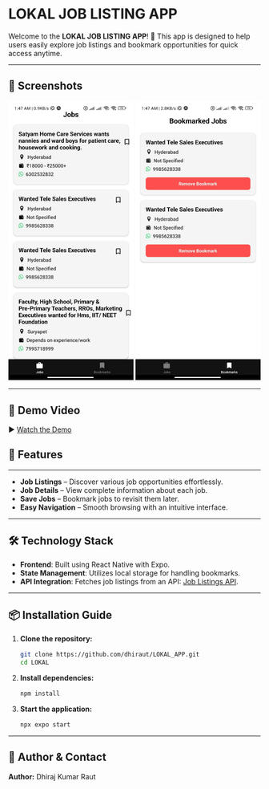 # LOKAL JOB LISTING APP

Welcome to the **LOKAL JOB LISTING APP**! 🚀 This app is designed to help users easily explore job listings and bookmark opportunities for quick access anytime.

---

## 📱 Screenshots

<p align="center">
  <img src="./screenshots/image1.jpg" alt="Home Screen" width="250"/>
  <img src="./screenshots/image2.jpg" alt="Bookmarks" width="250"/>
</p>

---

## 🎥 Demo Video

▶️ [Watch the Demo](https://drive.google.com/file/d/1FTYV9b8tFHmcKNRMPIwX50v_SLxrOgRo/view?usp=sharing)
## 🚀 Features

---
- **Job Listings** – Discover various job opportunities effortlessly.  
- **Job Details** – View complete information about each job.  
- **Save Jobs** – Bookmark jobs to revisit them later.  
- **Easy Navigation** – Smooth browsing with an intuitive interface.  

---

## 🛠 Technology Stack

- **Frontend**: Built using React Native with Expo.  
- **State Management**: Utilizes local storage for handling bookmarks.  
- **API Integration**: Fetches job listings from an API: [Job Listings API](https://testapi.getlokalapp.com/common/jobs?page=1).  

---

## 📦 Installation Guide

1. **Clone the repository:**
   ```bash
   git clone https://github.com/dhiraut/LOKAL_APP.git
   cd LOKAL
   ```
2. **Install dependencies:**
   ```bash
   npm install
   ```
3. **Start the application:**
   ```bash
   npx expo start
   ```

---

## 📌 Author & Contact

**Author:** Dhiraj Kumar Raut

